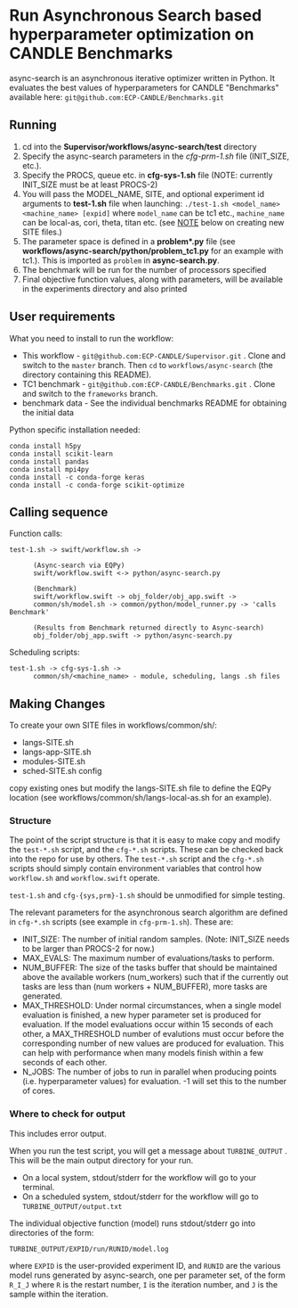 # Run Asynchronous Search based hyperparameter optimization on CANDLE Benchmarks

async-search is an asynchronous iterative optimizer written in Python. It evaluates the best values of hyperparameters for CANDLE "Benchmarks" available here: `git@github.com:ECP-CANDLE/Benchmarks.git`

## Running ##

1. cd into the **Supervisor/workflows/async-search/test** directory
2. Specify the async-search parameters in the *cfg-prm-1.sh* file (INIT_SIZE, etc.).
3. Specify the PROCS, queue etc. in **cfg-sys-1.sh** file
(NOTE: currently INIT_SIZE must be at least PROCS-2)
4. You will pass the MODEL_NAME, SITE, and optional experiment id arguments to **test-1.sh** file when launching:
`./test-1.sh <model_name> <machine_name> [expid]`
where `model_name` can be tc1 etc., `machine_name` can be local-as, cori, theta, titan etc. (see [NOTE](#making_changes) below on creating new SITE files.)
5. The parameter space is defined in a **problem\*.py** file (see **workflows/async-search/python/problem_tc1.py** for an example with tc1.). This is imported as `problem` in **async-search.py**.
6. The benchmark will be run for the number of processors specified
7. Final objective function values, along with parameters, will be available in the experiments directory and also printed


## User requirements ##

What you need to install to run the workflow:

* This workflow - `git@github.com:ECP-CANDLE/Supervisor.git` .
  Clone and switch to the `master` branch. Then `cd` to `workflows/async-search`
  (the directory containing this README).
* TC1 benchmark - `git@github.com:ECP-CANDLE/Benchmarks.git` .
  Clone and switch to the `frameworks` branch.
* benchmark data -
 See the individual benchmarks README for obtaining the initial data

 Python specific installation needed:
```
conda install h5py
conda install scikit-learn
conda install pandas
conda install mpi4py
conda install -c conda-forge keras
conda install -c conda-forge scikit-optimize
```

## Calling sequence ##

Function calls:
```
test-1.sh -> swift/workflow.sh ->

      (Async-search via EQPy)
      swift/workflow.swift <-> python/async-search.py

      (Benchmark)
      swift/workflow.swift -> obj_folder/obj_app.swift ->
      common/sh/model.sh -> common/python/model_runner.py -> 'calls Benchmark'

      (Results from Benchmark returned directly to Async-search)
      obj_folder/obj_app.swift -> python/async-search.py
```

Scheduling scripts:
```
test-1.sh -> cfg-sys-1.sh ->
      common/sh/<machine_name> - module, scheduling, langs .sh files
```
## Making Changes <a name="making_changes"></a>

To create your own SITE files in workflows/common/sh/:
- langs-SITE.sh
- langs-app-SITE.sh
- modules-SITE.sh
- sched-SITE.sh config

copy existing ones but modify the langs-SITE.sh file to define the EQPy location (see workflows/common/sh/langs-local-as.sh for an example).

### Structure ###

The point of the script structure is that it is easy to make copy and modify the `test-*.sh` script, and the `cfg-*.sh` scripts.  These can be checked back into the repo for use by others.  The `test-*.sh` script and the `cfg-*.sh` scripts should simply contain environment variables that control how `workflow.sh` and `workflow.swift` operate.

`test-1.sh` and `cfg-{sys,prm}-1.sh` should be unmodified for simple testing.

The relevant parameters for the asynchronous search algorithm are defined in `cfg-*.sh` scripts (see example in `cfg-prm-1.sh`). These are:
- INIT_SIZE: The number of initial random samples. (Note: INIT_SIZE needs to be larger than PROCS-2 for now.)
- MAX_EVALS: The maximum number of evaluations/tasks to perform.
- NUM_BUFFER: The size of the tasks buffer that should be maintained above the available workers (num_workers) such that if the currently out tasks are less than (num workers + NUM_BUFFER), more tasks are generated.
- MAX_THRESHOLD: Under normal circumstances, when a single model evaluation is finished, a new hyper parameter set is produced for evaluation. If the model evaluations occur within 15 seconds of each other, a MAX_THRESHOLD number of evalutions must occur before the corresponding number of new values are produced for evaluation. This can help with performance when many models finish within a few seconds of each other.
- N_JOBS: The number of jobs to run in parallel when producing points (i.e. hyperparameter values) for evaluation. -1 will set this to the number of cores.

### Where to check for output ###

This includes error output.

When you run the test script, you will get a message about `TURBINE_OUTPUT` .  This will be the main output directory for your run.

* On a local system, stdout/stderr for the workflow will go to your terminal.
* On a scheduled system, stdout/stderr for the workflow will go to `TURBINE_OUTPUT/output.txt`

The individual objective function (model) runs stdout/stderr go into directories of the form:

`TURBINE_OUTPUT/EXPID/run/RUNID/model.log`

where `EXPID` is the user-provided experiment ID, and `RUNID` are the various model runs generated by async-search, one per parameter set, of the form `R_I_J` where `R` is the restart number, `I` is the iteration number, and `J` is the sample within the iteration.
